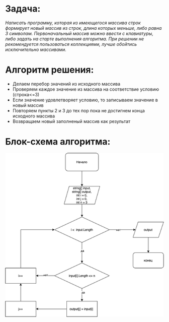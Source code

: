 # Задача:
*Написать программу, которая из имеющегося массива строк формирует новый массив из строк, длина которых меньше, либо равна 3 символам. Первоначальный массив можно ввести с клавиатуры, либо задать на старте выполнения алгоритма. При решении не рекомендуется пользоваться коллекциями, лучше обойтись исключительно массивами.*

# Алгоритм решения:
* Делаем перебор значений из исходного массива
* Проверяем каждое значение из массива на соответствие условию (строка<=3)
* Если значение удовлетворяет условию, то записываем значение в новый массив
* Повторяем пункты 2 и 3 до тех пор пока не достигнем конца исходного массива
* Возвращаем новый заполненый массив как результат
# Блок-схема алгоритма:
![Блок схема](Diagram.drawio.png)